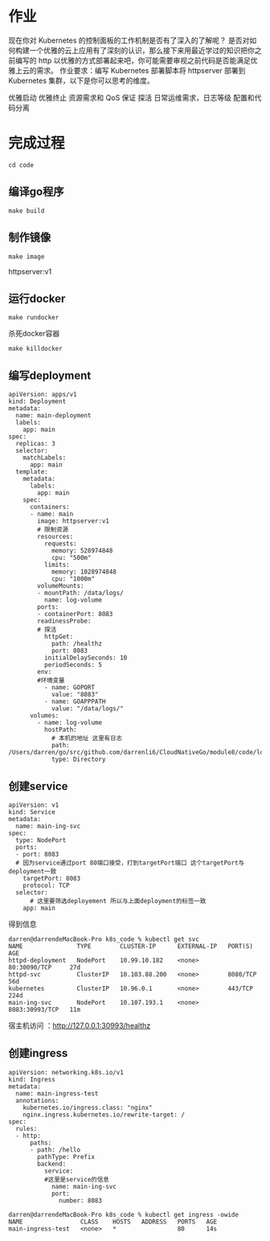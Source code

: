 # 作业

现在你对 Kubernetes 的控制面板的工作机制是否有了深入的了解呢？
是否对如何构建一个优雅的云上应用有了深刻的认识，那么接下来用最近学过的知识把你之前编写的 http 以优雅的方式部署起来吧，你可能需要审视之前代码是否能满足优雅上云的需求。
作业要求：编写 Kubernetes 部署脚本将 httpserver 部署到 Kubernetes 集群，以下是你可以思考的维度。

优雅启动
优雅终止
资源需求和 QoS 保证
探活
日常运维需求，日志等级
配置和代码分离






# 完成过程

`cd code`

##  编译go程序

`make build`


## 制作镜像

`make image`

httpserver:v1

## 运行docker

`make rundocker`

杀死docker容器

`make killdocker`


## 编写deployment

```
apiVersion: apps/v1
kind: Deployment
metadata:
  name: main-deployment
  labels:
    app: main
spec:
  replicas: 3
  selector:
    matchLabels:
      app: main
  template:
    metadata:
      labels:
        app: main
    spec:
      containers:
      - name: main
        image: httpserver:v1
        # 限制资源
        resources:
          requests:
            memory: 528974848
            cpu: "500m"
          limits:
            memory: 1028974848
            cpu: "1000m"
        volumeMounts:
        - mountPath: /data/logs/
          name: log-volume
        ports:
        - containerPort: 8083
        readinessProbe:
        # 探活
          httpGet:
            path: /healthz
            port: 8083
          initialDelaySeconds: 10
          periodSeconds: 5
        env:
        #环境变量
          - name: GOPORT
            value: "8083"
          - name: GOAPPPATH
            value: "/data/logs/"  
      volumes:
        - name: log-volume
          hostPath:
            # 本机的地址 这里有日志
            path: /Users/darren/go/src/github.com/darrenli6/CloudNativeGo/module8/code/log/
            type: Directory
```

## 创建service 

```
apiVersion: v1
kind: Service
metadata:
  name: main-ing-svc
spec:
  type: NodePort
  ports:
  - port: 8083
  # 因为service通过port 80端口接受，打到targetPort端口 这个targetPort与deployment一致
    targetPort: 8083
    protocol: TCP
  selector:
      # 这里要筛选deployement 所以与上面deployment的标签一致
    app: main
```

得到信息
```
darren@darrendeMacBook-Pro k8s_code % kubectl get svc  
NAME               TYPE        CLUSTER-IP      EXTERNAL-IP   PORT(S)          AGE
httpd-deployment   NodePort    10.99.10.182    <none>        80:30090/TCP     27d
httpd-svc          ClusterIP   10.103.88.200   <none>        8080/TCP         56d
kubernetes         ClusterIP   10.96.0.1       <none>        443/TCP          224d
main-ing-svc       NodePort    10.107.193.1    <none>        8083:30993/TCP   11m
```

宿主机访问 ：http://127.0.0.1:30993/healthz


## 创建ingress

```
apiVersion: networking.k8s.io/v1
kind: Ingress
metadata:
  name: main-ingress-test
  annotations:
    kubernetes.io/ingress.class: "nginx"   
    nginx.ingress.kubernetes.io/rewrite-target: /
spec:
  rules:
  - http:
      paths:       
      - path: /hello
        pathType: Prefix
        backend:
          service:
          #这里是service的信息
            name: main-ing-svc
            port:
              number: 8083
```

```
darren@darrendeMacBook-Pro k8s_code % kubectl get ingress -owide
NAME                CLASS    HOSTS   ADDRESS   PORTS   AGE
main-ingress-test   <none>   *                 80      14s
```

